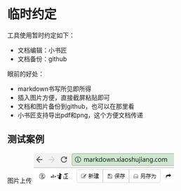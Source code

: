 # 临时约定
工具使用暂时约定如下：
* 文档编辑：小书匠
* 文档备份：github

眼前的好处：
* markdown书写所见即所得
* 插入图片方便，直接截屏粘贴即可
* 文档和图片备份到github，也可以在那里看
* 小书匠支持导出pdf和png，这个方便文档传递

## 测试案例
图片上传
![小书匠网址][1]


  [1]: ./images/1504371050021.jpg